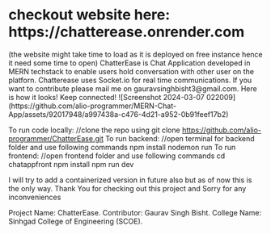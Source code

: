 <h1>checkout website here: https://chatterease.onrender.com</h1> (the website might take time to load as it is deployed on free instance hence it need some time to open)
ChatterEase is Chat Application developed in MERN techstack to enable users hold conversation with other user on the platforn. Chatterease uses Socket.io for real time communications. If you want to contribute please mail me on gauravsinghbisht3@gmail.com.
Here is how it looks! Keep connected!
![Screenshot 2024-03-07 022009](https://github.com/alio-programmer/MERN-Chat-App/assets/92017948/a997438a-c476-4d21-a952-0b91feef17b2)

To run code locally:
//clone the repo using 
git clone https://github.com/alio-programmer/ChatterEase.git
To run backend:
//open terminal for backend folder and use following commands
npm install
nodemon run
To run frontend:
//open frontend folder and use following commands
cd chatappfront
npm install 
npm run dev

I will try to add a containerized version in future also but as of now this is the only way. Thank You for checking out this project and Sorry for any inconveniences 

Project Name: ChatterEase.
Contributor: Gaurav Singh Bisht.
College Name: Sinhgad College of Engineering (SCOE).
